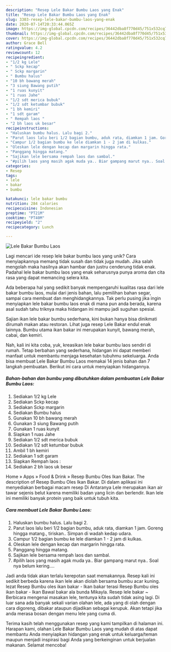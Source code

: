```yaml
---
description: "Resep Lele Bakar Bumbu Laos yang Enak"
title: "Resep Lele Bakar Bumbu Laos yang Enak"
slug: 3303-resep-lele-bakar-bumbu-laos-yang-enak
date: 2020-07-14T20:33:44.065Z
image: https://img-global.cpcdn.com/recipes/36442dba8f770d45/751x532cq70/lele-bakar-bumbu-laos-foto-resep-utama.jpg
thumbnail: https://img-global.cpcdn.com/recipes/36442dba8f770d45/751x532cq70/lele-bakar-bumbu-laos-foto-resep-utama.jpg
cover: https://img-global.cpcdn.com/recipes/36442dba8f770d45/751x532cq70/lele-bakar-bumbu-laos-foto-resep-utama.jpg
author: Grace Bell
ratingvalue: 4.2
reviewcount: 12
recipeingredient:
- "1/2 kg Lele"
- " Sckp kecap"
- " Sckp margarin"
- " Bumbu halus"
- "10 bh bawang merah"
- "3 siung Bawang putih"
- "1 ruas kunyit"
- "1 ruas Jahe"
- "1/2 sdt merica bubuk"
- "1/2 sdt ketumbar bubuk"
- "1 bh kemiri"
- "1 sdt garam"
- " Rempah laos "
- "2 bh laos uk besar"
recipeinstructions:
- "Haluskan bumbu halus. Lalu bagi 2."
- "Parut laos lalu beri 1/2 bagian bumbu, aduk rata, diamkan 1 jam. Goreng hingga matang., tiriskan.. Simpan di wadah kedap udara."
- "Campur 1/2 bagian bumbu ke lele diamkan 1 - 2 jam di kulkas."
- "Oleskan lele dengan kecap dan margarin hingga rata."
- "Panggang hingga matang."
- "Sajikan lele bersama rempah laos dan sambal."
- "#pilih laos yang masih agak muda ya.. Biar gampang marut nya.. Soal nya belum kering...."
categories:
- Resep
tags:
- lele
- bakar
- bumbu

katakunci: lele bakar bumbu 
nutrition: 284 calories
recipecuisine: Indonesian
preptime: "PT21M"
cooktime: "PT40M"
recipeyield: "2"
recipecategory: Lunch

---
```



![Lele Bakar Bumbu Laos](https://img-global.cpcdn.com/recipes/36442dba8f770d45/751x532cq70/lele-bakar-bumbu-laos-foto-resep-utama.jpg)

Lagi mencari ide resep lele bakar bumbu laos yang unik? Cara menyiapkannya memang tidak susah dan tidak juga mudah. Jika salah mengolah maka hasilnya akan hambar dan justru cenderung tidak enak. Padahal lele bakar bumbu laos yang enak seharusnya punya aroma dan cita rasa yang dapat memancing selera kita.

Ada beberapa hal yang sedikit banyak mempengaruhi kualitas rasa dari lele bakar bumbu laos, mulai dari jenis bahan, lalu pemilihan bahan segar, sampai cara membuat dan menghidangkannya. Tak perlu pusing jika ingin menyiapkan lele bakar bumbu laos enak di mana pun anda berada, karena asal sudah tahu triknya maka hidangan ini mampu jadi suguhan spesial.

Sajian ikan lele bakar bumbu sederhana, kini bukan hanya bisa dinikmati dirumah makan atau restoran. Lihat juga resep Lele Bakar endul enak lainnya. Bumbu utama ikan bakar ini merupakan kunyit, bawang merah, cabai, dan kemiri.


Nah, kali ini kita coba, yuk, kreasikan lele bakar bumbu laos sendiri di rumah. Tetap berbahan yang sederhana, hidangan ini dapat memberi manfaat untuk membantu menjaga kesehatan tubuhmu sekeluarga. Anda bisa membuat Lele Bakar Bumbu Laos memakai 14 jenis bahan dan 7 langkah pembuatan. Berikut ini cara untuk menyiapkan hidangannya.

<!--inarticleads1-->

##### Bahan-bahan dan bumbu yang dibutuhkan dalam pembuatan Lele Bakar Bumbu Laos:

1. Sediakan 1/2 kg Lele
1. Sediakan  Sckp kecap
1. Sediakan  Sckp margarin
1. Sediakan  Bumbu halus
1. Gunakan 10 bh bawang merah
1. Gunakan 3 siung Bawang putih
1. Gunakan 1 ruas kunyit
1. Siapkan 1 ruas Jahe
1. Sediakan 1/2 sdt merica bubuk
1. Sediakan 1/2 sdt ketumbar bubuk
1. Ambil 1 bh kemiri
1. Sediakan 1 sdt garam
1. Siapkan  Rempah laos :
1. Sediakan 2 bh laos uk besar


Home » Apps » Food &amp; Drink » Resep Bumbu Oles Ikan Bakar. The description of Resep Bumbu Oles Ikan Bakar. Di dalam aplikasi ini menyediakan berbagai macam resep Di Antaranya Lele merupakan ikan air tawar sejenis belut karena memiliki badan yang licin dan berlendir. Ikan lele ini memiliki banyak protein yang baik untuk tubuh kita. 

<!--inarticleads2-->

##### Cara membuat Lele Bakar Bumbu Laos:

1. Haluskan bumbu halus. Lalu bagi 2.
1. Parut laos lalu beri 1/2 bagian bumbu, aduk rata, diamkan 1 jam. Goreng hingga matang., tiriskan.. Simpan di wadah kedap udara.
1. Campur 1/2 bagian bumbu ke lele diamkan 1 - 2 jam di kulkas.
1. Oleskan lele dengan kecap dan margarin hingga rata.
1. Panggang hingga matang.
1. Sajikan lele bersama rempah laos dan sambal.
1. #pilih laos yang masih agak muda ya.. Biar gampang marut nya.. Soal nya belum kering....


Jadi anda tidak akan terlalu kerepotan saat memakannya. Resep kali ini sedikit berbeda karena ikan lele akan diolah bersama bumbu acar kuning. lezat Resep Bumbu oles ikan bakar - Ikan bakar terasi Resep Bumbu oles ikan bakar - Ikan Bawal bakar ala bunda Mikayla. Resep lele bakar ~ Berbicara mengenai masakan lele, tentunya kita sudah tidak asing lagi. Di luar sana ada banyak sekali varian olahan lele, ada yang di olah dengan cara digoreng, dibakar ataupun dijadikan sebagai kerupuk. Akan tetapi jika anda merasa bosan dengan menu lele yang cuma di. 

Terima kasih telah menggunakan resep yang kami tampilkan di halaman ini. Harapan kami, olahan Lele Bakar Bumbu Laos yang mudah di atas dapat membantu Anda menyiapkan hidangan yang enak untuk keluarga/teman maupun menjadi inspirasi bagi Anda yang berkeinginan untuk berjualan makanan. Selamat mencoba!

